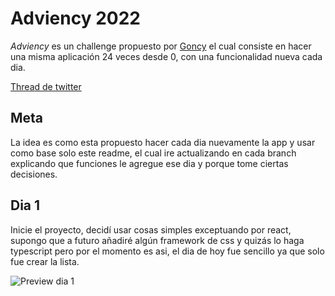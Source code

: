# Adviency 2022

_Adviency_ es un challenge propuesto por [Goncy](https://twitter.com/goncy) el cual consiste en hacer una misma aplicación 24 veces desde 0, con una funcionalidad nueva cada dia.

[Thread de twitter](https://twitter.com/goncy/status/1597581740746637314)

## Meta

La idea es como esta propuesto hacer cada dia nuevamente la app y usar como base solo este readme, el cual ire actualizando en cada branch explicando que funciones le agregue ese dia y porque tome ciertas decisiones.

## Dia 1

Inicie el proyecto, decidí usar cosas simples exceptuando por react, supongo que a futuro añadiré algún framework de css y quizás lo haga typescript pero por el momento es asi, el dia de hoy fue sencillo ya que solo fue crear la lista.

![Preview dia 1](https://i.imgur.com/nbULZ61.png)
